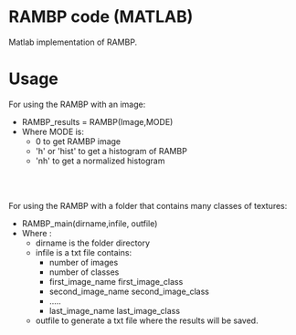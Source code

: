 # RAMBP code (MATLAB)

Matlab implementation of RAMBP.

# Usage

For using the RAMBP with an image:
* RAMBP_results = RAMBP(Image,MODE)
* Where MODE is: 
  * 0  to get RAMBP image
  * 'h' or 'hist'  to get a histogram of RAMBP 
  * 'nh'           to get a normalized histogram
       
       
<br/>
<br/>

For using the RAMBP with a folder that contains many classes of textures:
* RAMBP_main(dirname,infile, outfile)<br/>
* Where :
  * dirname is the folder directory
  * infile is a txt file contains:
    * number of images
    * number of classes
    * first_image_name first_image_class
    * second_image_name second_image_class
    * .....        
    * last_image_name last_image_class
  * outfile to generate a txt file where the results will be saved.

       
